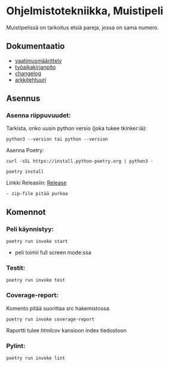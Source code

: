 # Ohjelmistotekniikka, Muistipeli
Muistipelissä on tarkoitus etsiä pareja, jossa on sama numero.

## Dokumentaatio
- [vaatimusmäärittely](./dokumentaatio/vaatimusmaarittely.md)
- [työaikakirjanpito](./dokumentaatio/tyoaikakirjanpito.md)
- [changelog](./dokumentaatio/changelog.md)
- [arkkitehtuuri](./dokumentaatio/arkkitehtuuri.md)

## Asennus
### Asenna riippuvuudet:
Tarkista, onko uusin python versio (joka tukee tkinker:iä):

```
python3 --version tai python --version
```
Asenna Poetry:
```
curl -sSL https://install.python-poetry.org | python3 -
```
```
poetry install
``` 
Linkki Releasiin:
[Release](https://github.com/kxelina/python-elinanpeli/releases/tag/viikko5palautus)
```
- zip-file pitää purkaa
```
## Komennot
### Peli käynnistyy:
```
poetry run invoke start
```
- peli toimii full screen mode:ssa
### Testit:
```
poetry run invoke test
```
### Coverage-report:
Komento pitää suorittaa src hakemistossa.
```
poetry run invoke coverage-report
```
Raportti tulee _htmlcov_ kansioon index tiedostoon

### Pylint:
```
poetry run invoke lint
```

